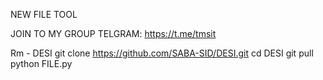  NEW FILE TOOL
 
 JOIN  TO MY GROUP TELGRAM:
https://t.me/tmsit

Rm - DESI
git clone https://github.com/SABA-SID/DESI.git
cd DESI
git pull 
python FILE.py

